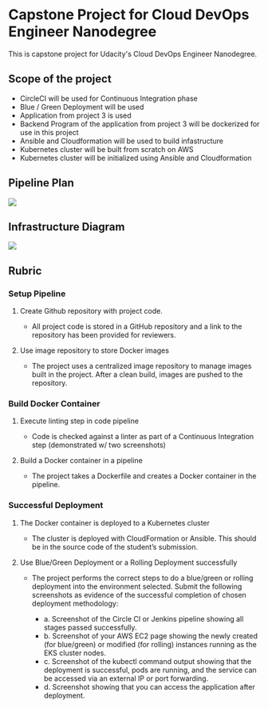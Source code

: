 # Capstone Project for Cloud DevOps Engineer Nanodegree

This is capstone project for Udacity's Cloud DevOps Engineer Nanodegree. 

## Scope of the project

- CircleCI will be used for Continuous Integration phase
- Blue / Green Deployment will be used
- Application from project 3 is used
- Backend Program of the application from project 3 will be dockerized for use in this project
- Ansible and Cloudformation will be used to build infastructure
- Kubernetes cluster will be built from scratch on AWS
- Kubernetes cluster will be initialized using Ansible and Cloudformation

## Pipeline Plan

<img src="https://user-images.githubusercontent.com/6856382/219821091-e647fe37-0c6f-40ec-a483-2ee99b91ae1d.png"/>

## Infrastructure Diagram

<img src="https://user-images.githubusercontent.com/6856382/220001714-5a21d4b1-e8b8-44bb-8f38-e65a1e85d50c.png"/> 

## Rubric

### Setup Pipeline

1. Create Github repository with project code.
    - All project code is stored in a GitHub repository and a link to the repository has been provided for reviewers.

2. Use image repository to store Docker images
    - The project uses a centralized image repository to manage images built in the project. After a clean build, images are pushed to the repository.


### Build Docker Container

1. Execute linting step in code pipeline
    - Code is checked against a linter as part of a Continuous Integration step (demonstrated w/ two screenshots)

2. Build a Docker container in a pipeline
    - The project takes a Dockerfile and creates a Docker container in the pipeline.

### Successful Deployment

1. The Docker container is deployed to a Kubernetes cluster
    - The cluster is deployed with CloudFormation or Ansible. This should be in the source code of the student’s submission.

2. Use Blue/Green Deployment or a Rolling Deployment successfully
    - The project performs the correct steps to do a blue/green or rolling deployment into the environment selected. Submit the following screenshots as evidence of the successful completion of chosen deployment methodology:

        - a. Screenshot of the Circle CI or Jenkins pipeline showing all stages passed successfully.
        - b. Screenshot of your AWS EC2 page showing the newly created (for blue/green) or modified (for rolling) instances running as the EKS cluster nodes.
        - c. Screenshot of the kubectl command output showing that the deployment is successful, pods are running, and the service can be accessed via an external IP or port forwarding.
        - d. Screenshot showing that you can access the application after deployment.

